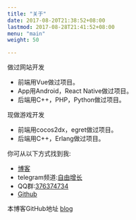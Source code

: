 ```yaml
---
title: "关于"
date: 2017-08-20T21:38:52+08:00
lastmod: 2017-08-28T21:41:52+08:00
menu: "main"
weight: 50

---
```


做过网站开发
* 前端用Vue做过项目。
* App用Android，React Native做过项目。
* 后端用C++，PHP，Python做过项目。    

现做游戏开发
* 前端用cocos2dx，egret做过项目。
* 后端用C++，Erlang做过项目。


你可从以下方式找到我:

* [博客](http://3tgame.github.io)
* telegram频道:[自由增长](https://t.me/ziyouzengzhang)
* QQ群:[376374734](https://jq.qq.com/?_wv=1027&k=5ggPyQW)
* [Github](https://github.com/3tgame)

本博客GitHub地址 [blog](https://github.com/3tgame/blog_hugo)

